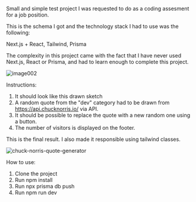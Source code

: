 Small and simple test project I was requested to do as a coding assesment for a job position.

This is the schema I got and the technology stack I had to use was the following:

Next.js + React, Tailwind, Prisma

The complexity in this project came with the fact that I have never used Next.js, React or Prisma, and had to learn enough to complete this project.

![image002](https://github.com/GeorgeAndreasNechita/Chuck-Norris-quote-generator/assets/56613283/da65bc54-64b4-48f5-94e9-802a0a9ca95a)

Instructions:
1. It should look like this drawn sketch
2. A random quote from the "dev" category had to be drawn from https://api.chucknorris.io/ via API.
3. It should be possible to replace the quote with a new random one using a button.
4. The number of visitors is displayed on the footer.

This is the final result. I also made it responsible using tailwind classes.

![chuck-norris-quote-generator](https://github.com/GeorgeAndreasNechita/Chuck-Norris-quote-generator/assets/56613283/8f7fd664-254f-4df9-b4e4-cae6e843ca1a)

How to use:
1. Clone the project
2. Run npm install
3. Run npx prisma db push
3. Run npm run dev
